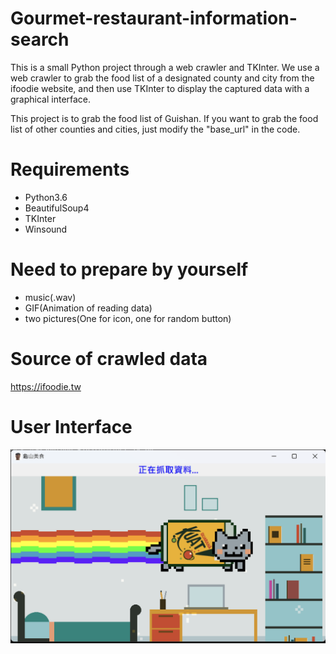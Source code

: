 # Gourmet-restaurant-information-search
This is a small Python project through a web crawler and TKInter. We use a web crawler to grab the food list of a designated county and city from the ifoodie website, and then use TKInter to display the captured data with a graphical interface.

This project is to grab the food list of Guishan. If you want to grab the food list of other counties and cities, just modify the "base_url" in the code.
# Requirements
* Python3.6
* BeautifulSoup4
* TKInter
* Winsound
# Need to prepare by yourself
* music(.wav)
* GIF(Animation of reading data)
* two pictures(One for icon, one for random button)
# Source of crawled data
https://ifoodie.tw
# User Interface
![GITHUB](https://github.com/Cheung1020/Gourmet-restaurant-information-search/blob/main/read%20data%20screen.png)
